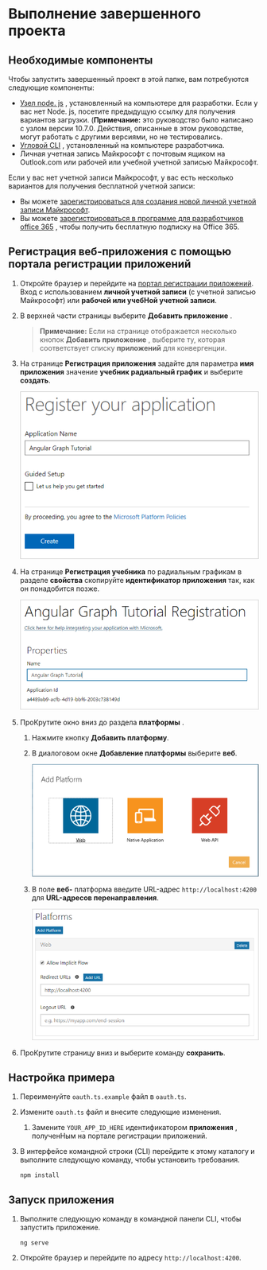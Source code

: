 # <a name="how-to-run-the-completed-project"></a>Выполнение завершенного проекта

## <a name="prerequisites"></a>Необходимые компоненты

Чтобы запустить завершенный проект в этой папке, вам потребуются следующие компоненты:

- [Узел node. js](https://nodejs.org) , установленный на компьютере для разработки. Если у вас нет Node. js, посетите предыдущую ссылку для получения вариантов загрузки. (**Примечание:** это руководство было написано с узлом версии 10.7.0. Действия, описанные в этом руководстве, могут работать с другими версиями, но не тестировались.
- [Угловой CLI](https://cli.angular.io/) , установленный на компьютере разработчика.
- Личная учетная запись Майкрософт с почтовым ящиком на Outlook.com или рабочей или учебной учетной записью Майкрософт.

Если у вас нет учетной записи Майкрософт, у вас есть несколько вариантов для получения бесплатной учетной записи:

- Вы можете [зарегистрироваться для создания новой личной учетной записи Майкрософт](https://signup.live.com/signup?wa=wsignin1.0&rpsnv=12&ct=1454618383&rver=6.4.6456.0&wp=MBI_SSL_SHARED&wreply=https://mail.live.com/default.aspx&id=64855&cbcxt=mai&bk=1454618383&uiflavor=web&uaid=b213a65b4fdc484382b6622b3ecaa547&mkt=E-US&lc=1033&lic=1).
- Вы можете [зарегистрироваться в программе для разработчиков office 365](https://developer.microsoft.com/office/dev-program) , чтобы получить бесплатную подписку на Office 365.

## <a name="register-a-web-application-with-the-application-registration-portal"></a>Регистрация веб-приложения с помощью портала регистрации приложений

1. Откройте браузер и перейдите на [портал регистрации приложений](https://apps.dev.microsoft.com). Вход с использованием **личной учетной записи** (с учетной записью Майкрософт) или **рабочей или учебНой учетной записи**.

1. В верхней части страницы выберите **Добавить приложение** .

    > **Примечание:** Если на странице отображается несколько кнопок **Добавить приложение** , выберите ту, которая соответствует списку **приложений** для конвергенции.

1. На странице **Регистрация приложения** задайте для параметра **имя приложения** значение **учебник радиальный график** и выберите **создать**.

    ![Снимок экрана: создание нового приложения на веб-сайте портала регистрации приложений](/tutorial/images/arp-create-app-01.png)

1. На странице **Регистрация учебника** по радиальным графикам в разделе **свойства** скопируйте **идентификатор приложения** так, как он понадобится позже.

    ![Снимок экрана с ИДЕНТИФИКАТОРом только что созданного приложения](/tutorial/images/arp-create-app-02.png)

1. ПроКрутите окно вниз до раздела **платформы** .

    1. Нажмите кнопку **Добавить платформу**.
    1. В диалоговом окне **Добавление платформы** выберите **веб**.

        ![Снимок экрана: создание платформы для приложения](/tutorial/images/arp-create-app-03.png)

    1. В поле **веб-** платформа введите URL-адрес `http://localhost:4200` для **URL-адресов перенаправления**.

        ![Снимок экрана: недавно добавленная веб-платформа для приложения](/tutorial/images/arp-create-app-04.png)

1. ПроКрутите страницу вниз и выберите команду **сохранить**.

## <a name="configure-the-sample"></a>Настройка примера

1. Переименуйте `oauth.ts.example` файл в `oauth.ts`.
1. Измените `oauth.ts` файл и внесите следующие изменения.
    1. Замените `YOUR_APP_ID_HERE` идентификатором **приложения** , полученНым на портале регистрации приложений.
1. В интерфейсе командной строки (CLI) перейдите к этому каталогу и выполните следующую команду, чтобы установить требования.

    ```Shell
    npm install
    ```

## <a name="run-the-sample"></a>Запуск приложения

1. Выполните следующую команду в командной панели CLI, чтобы запустить приложение.

    ```Shell
    ng serve
    ```

1. Откройте браузер и перейдите по адресу `http://localhost:4200`.
